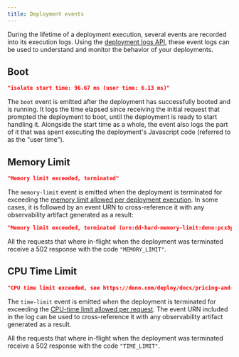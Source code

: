 ```yaml
---
title: Deployment events
---
```


During the lifetime of a deployment execution, several events are recorded into
its execution logs. Using the
[deployment logs API](https://apidocs.deno.com/#get-/deployments/-deploymentId-/app_logs),
these event logs can be used to understand and monitor the behavior of your
deployments.

## Boot

```json
"isolate start time: 96.67 ms (user time: 6.13 ms)"
```

The `boot` event is emitted after the deployment has successfully booted and is
running. It logs the time elapsed since receiving the initial request that
prompted the deployment to boot, until the deployment is ready to start handling
it. Alongside the start time as a whole, the event also logs the part of it that
was spent executing the deployment's Javascript code (referred to as the "user
time").

## Memory Limit

```json
"Memory limit exceeded, terminated"
```

The `memory-limit` event is emitted when the deployment is terminated for
exceeding the
[memory limit allowed per deployment execution](https://deno.com/deploy/pricing?subhosting).
In some cases, it is followed by an event URN to cross-reference it with any
observability artifact generated as a result:

```json
"Memory limit exceeded, terminated (urn:dd-hard-memory-limit:deno:pcx8pcbpc34b:048730b1-0e1f-4df7-8f92-e64233415322)"
```

All the requests that where in-flight when the deployment was terminated receive
a 502 response with the code `"MEMORY_LIMIT"`.

## CPU Time Limit

```json
"CPU time limit exceeded, see https://deno.com/deploy/docs/pricing-and-limit (urn:dd-time-limit:deno:pcx8pcbpc34b:b8c729c0-e17a-4ce1-a6df-4267cbeb6d5c)"
```

The `time-limit` event is emitted when the deployment is terminated for
exceeding the
[CPU-time limit allowed per request](https://deno.com/deploy/pricing?subhosting).
The event URN included in the log can be used to cross-reference it with any
observability artifact generated as a result.

All the requests that where in-flight when the deployment was terminated receive
a 502 response with the code `"TIME_LIMIT"`.

